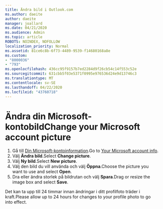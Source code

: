 ```yaml
---
title: Ändra bild i Outlook.com
ms.author: daeite
author: daeite
manager: joallard
ms.date: 04/21/2020
ms.audience: Admin
ms.topic: article
ROBOTS: NOINDEX, NOFOLLOW
localization_priority: Normal
ms.assetid: 81ce6c8b-6f73-4489-9539-f14680168a8e
ms.custom:
- "8000036"
- "793"
ms.openlocfilehash: 436cc95f9157b7ed2284d9f26cb54c14f553c52e
ms.sourcegitcommit: 631cbb5f03e5371f0995e976536d24e9d13746c3
ms.translationtype: MT
ms.contentlocale: sv-SE
ms.lasthandoff: 04/22/2020
ms.locfileid: "43760718"
---
```

# <a name="change-your-microsoft-account-picture"></a><span data-ttu-id="ab652-102">Ändra din Microsoft-kontobild</span><span class="sxs-lookup"><span data-stu-id="ab652-102">Change your Microsoft account picture</span></span>

1. <span data-ttu-id="ab652-103">Gå till [Din Microsoft-kontoinformation](https://go.microsoft.com/fwlink/p/?linkid=860841).</span><span class="sxs-lookup"><span data-stu-id="ab652-103">Go to [Your Microsoft account info](https://go.microsoft.com/fwlink/p/?linkid=860841).</span></span>
2. <span data-ttu-id="ab652-104">Välj **Ändra bild**.</span><span class="sxs-lookup"><span data-stu-id="ab652-104">Select **Change picture**.</span></span>
3. <span data-ttu-id="ab652-105">Välj **Ny bild**.</span><span class="sxs-lookup"><span data-stu-id="ab652-105">Select **New picture**.</span></span>
4. <span data-ttu-id="ab652-106">Välj den bild du vill använda och välj **Öppna**.</span><span class="sxs-lookup"><span data-stu-id="ab652-106">Choose the picture you want to use and select **Open**.</span></span>
5. <span data-ttu-id="ab652-107">Dra eller ändra storlek på bildrutan och välj **Spara**.</span><span class="sxs-lookup"><span data-stu-id="ab652-107">Drag or resize the image box and select **Save**.</span></span>

<span data-ttu-id="ab652-108">Det kan ta upp till 24 timmar innan ändringar i ditt profilfoto träder i kraft.</span><span class="sxs-lookup"><span data-stu-id="ab652-108">Please allow up to 24 hours for changes to your profile photo to go into effect.</span></span>